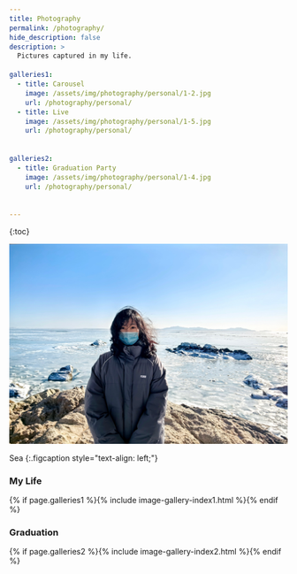 ```yaml
---
title: Photography
permalink: /photography/
hide_description: false
description: >
  Pictures captured in my life.

galleries1:
  - title: Carousel
    image: /assets/img/photography/personal/1-2.jpg
    url: /photography/personal/
  - title: Live
    image: /assets/img/photography/personal/1-5.jpg
    url: /photography/personal/


galleries2:
  - title: Graduation Party
    image: /assets/img/photography/personal/1-4.jpg
    url: /photography/personal/


---
```



{:toc}

<img src="/assets/img/photography/personal/1-1.jpg" alt="Yinuo Wang photography">

Sea
{:.figcaption style="text-align: left;"}

### <i class="icomoon icon-aperture"></i> My Life
{% if page.galleries1 %}{% include image-gallery-index1.html %}{% endif %}

### <i class="icomoon icon-aperture"></i> Graduation
{% if page.galleries2 %}{% include image-gallery-index2.html %}{% endif %}


